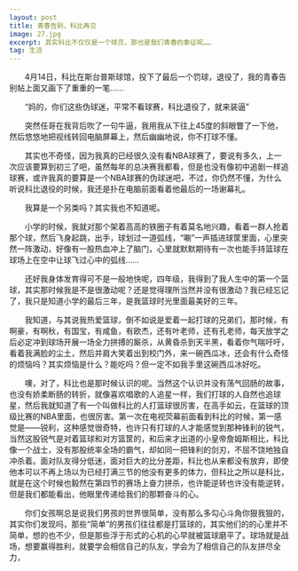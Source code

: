 ```yaml
---
layout: post
title: 青春告别，科比再见
image: 27.jpg
excerpt: 其实科比不仅仅是一个球员，那也是我们青春的象征呢……
tag: 生活
---
```

　　4月14日，科比在斯台普斯球馆，投下了最后一个罚球，退役了，我的青春告别帖上面又画下了重重的一笔……

　　“妈的，你们这些伪球迷，平常不看球赛，科比退役了，就来装逼”

　　突然任哥在我背后吹了一句牛逼，我用我从下往上45度的斜眼瞥了一下他，然后悠悠地把视线转回电脑屏幕上，然后幽幽地说，你不打球不懂。

　　其实也不奇怪，因为我真的已经很久没有看NBA球赛了，要说有多久，上一次应该要算到初三了吧，虽然每年的总决赛我都看，但是也没有像初中追剧一样追球赛，或许我真的要算是一个NBA球赛的伪球迷吧，不过，你仍然不懂，为什么听说科比退役的时候，我还是扑在电脑前面看着他最后的一场谢幕礼。

　　我算是一个另类吗？其实我也不知道呢。

　　小学的时候，我就对那个架着高高的铁圈子有着莫名地兴趣，看着一群人抢着那个球，然后飞身起跳，出手，球划过一道弧线，“唰”一声插进球筐里面，心里突然一阵激动，好像有一股热血冲上了脑门，心里就默默期待有一次也能手持篮球在球场上在空中让球飞过心中的弧线……

　　还好我身体发育得可不是一般地快呢，四年级，我得到了我人生中的第一个篮球，其实那时候我是不是很激动呢？还是觉得理所当然并没有很激动？我已经忘记了，我只是知道小学的最后三年，是我篮球时光里面最美好的三年。

　　我知道，与其说我热爱篮球，倒不如说是爱着一起打球的兄弟们，那时候，有啊豪，有啊秋，有国宝，有咸鱼，有欧杰，还有叶老师，还有孔老师，每天放学之后必定冲到球场开展一场全力拼搏的厮杀，从黄昏杀到天半黑，看着你气喘吁吁，看着我满脸的尘土，然后并肩大笑着出到校门外，来一碗西瓜冰，还会有什么奇怪的烦恼吗？其实烦恼是什么？能吃吗？但一定不如我手里这碗西瓜冰好吃。

　　噢，对了，科比也是那时候认识的呢。当然这个认识并没有荡气回肠的故事，也没有娇柔断肠的转折，就像喜欢唱歌的人追星一样，我们打球的人自然也追球星，然后我就知道了有一个叫做科比的人打篮球很厉害，在高手如云，在篮球的顶级比赛的NBA里面，也很厉害。第一次在电视荧幕前面看到科比的时候，第一感觉是——锐利，这种感觉很奇特，也许只有打球的人才能感觉到那种锋利的锐气，当然这股锐气是对着篮球和对方篮筐的，和后来才出道的小皇帝詹姆斯相比，科比像一个战士，没有那股统率全场的霸气，却如同一把锋利的剑刃，不屈不饶地独自冲杀着。面对队友得分低迷，面对巨大的比分差距，科比也从来都没有放弃，即使他本可以不再上场以为已经打满三节的他没有更多的体力，但科比之所以是科比，就是在这个时候也毅然在第四节的赛场上奋力拼杀，也许能逆转也许没有能逆转，但是我们都能看出，他眼里传递给我们的那颗奋斗的心。

　　你们女孩啊总是说我们男孩的世界很简单，没有那么多勾心斗角你狠我狠的，其实你们发现吗，那些“简单”的男孩们往往都是打篮球的，其实他们的的心里并不简单，想的也不少，但是那些浮于形式的心机的心早就被篮球磨平了。球场就是战场，想要赢得胜利，就要学会相信自己的队友，学会为了相信自己的队友拼尽全力，